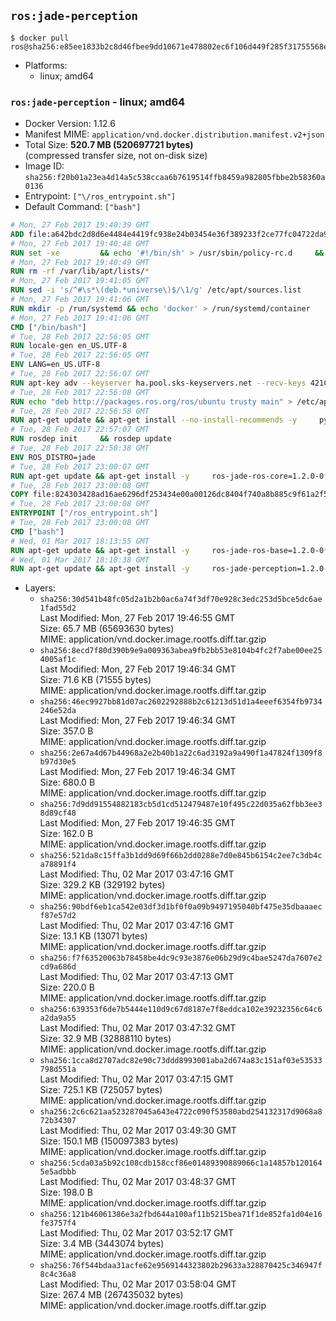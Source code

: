 ## `ros:jade-perception`

```console
$ docker pull ros@sha256:e85ee1833b2c8d46fbee9dd10671e478802ec6f106d449f285f31755568ed2b4
```

-	Platforms:
	-	linux; amd64

### `ros:jade-perception` - linux; amd64

-	Docker Version: 1.12.6
-	Manifest MIME: `application/vnd.docker.distribution.manifest.v2+json`
-	Total Size: **520.7 MB (520697721 bytes)**  
	(compressed transfer size, not on-disk size)
-	Image ID: `sha256:f20b01a23ea4d14a5c538ccaa6b7619514ffb8459a982805fbbe2b58360a0136`
-	Entrypoint: `["\/ros_entrypoint.sh"]`
-	Default Command: `["bash"]`

```dockerfile
# Mon, 27 Feb 2017 19:40:39 GMT
ADD file:a642bdc2d8d6e4484e4419fc938e24b03454e36f389233f2ce77fc04722da900 in / 
# Mon, 27 Feb 2017 19:40:48 GMT
RUN set -xe 		&& echo '#!/bin/sh' > /usr/sbin/policy-rc.d 	&& echo 'exit 101' >> /usr/sbin/policy-rc.d 	&& chmod +x /usr/sbin/policy-rc.d 		&& dpkg-divert --local --rename --add /sbin/initctl 	&& cp -a /usr/sbin/policy-rc.d /sbin/initctl 	&& sed -i 's/^exit.*/exit 0/' /sbin/initctl 		&& echo 'force-unsafe-io' > /etc/dpkg/dpkg.cfg.d/docker-apt-speedup 		&& echo 'DPkg::Post-Invoke { "rm -f /var/cache/apt/archives/*.deb /var/cache/apt/archives/partial/*.deb /var/cache/apt/*.bin || true"; };' > /etc/apt/apt.conf.d/docker-clean 	&& echo 'APT::Update::Post-Invoke { "rm -f /var/cache/apt/archives/*.deb /var/cache/apt/archives/partial/*.deb /var/cache/apt/*.bin || true"; };' >> /etc/apt/apt.conf.d/docker-clean 	&& echo 'Dir::Cache::pkgcache ""; Dir::Cache::srcpkgcache "";' >> /etc/apt/apt.conf.d/docker-clean 		&& echo 'Acquire::Languages "none";' > /etc/apt/apt.conf.d/docker-no-languages 		&& echo 'Acquire::GzipIndexes "true"; Acquire::CompressionTypes::Order:: "gz";' > /etc/apt/apt.conf.d/docker-gzip-indexes 		&& echo 'Apt::AutoRemove::SuggestsImportant "false";' > /etc/apt/apt.conf.d/docker-autoremove-suggests
# Mon, 27 Feb 2017 19:40:49 GMT
RUN rm -rf /var/lib/apt/lists/*
# Mon, 27 Feb 2017 19:41:05 GMT
RUN sed -i 's/^#\s*\(deb.*universe\)$/\1/g' /etc/apt/sources.list
# Mon, 27 Feb 2017 19:41:06 GMT
RUN mkdir -p /run/systemd && echo 'docker' > /run/systemd/container
# Mon, 27 Feb 2017 19:41:06 GMT
CMD ["/bin/bash"]
# Tue, 28 Feb 2017 22:56:05 GMT
RUN locale-gen en_US.UTF-8
# Tue, 28 Feb 2017 22:56:05 GMT
ENV LANG=en_US.UTF-8
# Tue, 28 Feb 2017 22:56:07 GMT
RUN apt-key adv --keyserver ha.pool.sks-keyservers.net --recv-keys 421C365BD9FF1F717815A3895523BAEEB01FA116
# Tue, 28 Feb 2017 22:56:08 GMT
RUN echo "deb http://packages.ros.org/ros/ubuntu trusty main" > /etc/apt/sources.list.d/ros-latest.list
# Tue, 28 Feb 2017 22:56:58 GMT
RUN apt-get update && apt-get install --no-install-recommends -y     python-rosdep     python-rosinstall     python-vcstools     && rm -rf /var/lib/apt/lists/*
# Tue, 28 Feb 2017 22:57:07 GMT
RUN rosdep init     && rosdep update
# Tue, 28 Feb 2017 22:58:38 GMT
ENV ROS_DISTRO=jade
# Tue, 28 Feb 2017 23:00:07 GMT
RUN apt-get update && apt-get install -y     ros-jade-ros-core=1.2.0-0*     && rm -rf /var/lib/apt/lists/*
# Tue, 28 Feb 2017 23:00:08 GMT
COPY file:824303428ad16ae6296df253434e00a00126dc8404f740a8b885c9f61a2f5fcb in / 
# Tue, 28 Feb 2017 23:00:08 GMT
ENTRYPOINT ["/ros_entrypoint.sh"]
# Tue, 28 Feb 2017 23:00:08 GMT
CMD ["bash"]
# Wed, 01 Mar 2017 18:13:55 GMT
RUN apt-get update && apt-get install -y     ros-jade-ros-base=1.2.0-0*     && rm -rf /var/lib/apt/lists/*
# Wed, 01 Mar 2017 18:18:38 GMT
RUN apt-get update && apt-get install -y     ros-jade-perception=1.2.0-0*     && rm -rf /var/lib/apt/lists/*
```

-	Layers:
	-	`sha256:30d541b48fc05d2a1b2b0ac6a74f3df70e928c3edc253d5bce5dc6ae1fad55d2`  
		Last Modified: Mon, 27 Feb 2017 19:46:55 GMT  
		Size: 65.7 MB (65693630 bytes)  
		MIME: application/vnd.docker.image.rootfs.diff.tar.gzip
	-	`sha256:8ecd7f80d390b9e9a009363abea9fb2bb53e8104b4fc2f7abe00ee254005af1c`  
		Last Modified: Mon, 27 Feb 2017 19:46:34 GMT  
		Size: 71.6 KB (71555 bytes)  
		MIME: application/vnd.docker.image.rootfs.diff.tar.gzip
	-	`sha256:46ec9927bb81d07ac2602292888b2c61213d51d1a4eeef6354fb9734246e52da`  
		Last Modified: Mon, 27 Feb 2017 19:46:34 GMT  
		Size: 357.0 B  
		MIME: application/vnd.docker.image.rootfs.diff.tar.gzip
	-	`sha256:2e67a4d67b44968a2e2b40b1a22c6ad3192a9a490f1a47824f1309f8b97d30e5`  
		Last Modified: Mon, 27 Feb 2017 19:46:34 GMT  
		Size: 680.0 B  
		MIME: application/vnd.docker.image.rootfs.diff.tar.gzip
	-	`sha256:7d9dd91554882183cb5d1cd512479487e10f495c22d035a62fbb3ee38d89cf48`  
		Last Modified: Mon, 27 Feb 2017 19:46:35 GMT  
		Size: 162.0 B  
		MIME: application/vnd.docker.image.rootfs.diff.tar.gzip
	-	`sha256:521da8c15ffa3b1dd9d69f66b2dd0288e7d0e845b6154c2ee7c3db4ca78891f4`  
		Last Modified: Thu, 02 Mar 2017 03:47:16 GMT  
		Size: 329.2 KB (329192 bytes)  
		MIME: application/vnd.docker.image.rootfs.diff.tar.gzip
	-	`sha256:90bdf6eb1ca542e03df3d1bf0f0a09b9497195040bf475e35dbaaaecf87e57d2`  
		Last Modified: Thu, 02 Mar 2017 03:47:16 GMT  
		Size: 13.1 KB (13071 bytes)  
		MIME: application/vnd.docker.image.rootfs.diff.tar.gzip
	-	`sha256:f7f63520063b78458be4dc9c93e3876e06b29d9c4bae5247da7607e2cd9a686d`  
		Last Modified: Thu, 02 Mar 2017 03:47:13 GMT  
		Size: 220.0 B  
		MIME: application/vnd.docker.image.rootfs.diff.tar.gzip
	-	`sha256:639353f6de7b5444e110d9c67d8187e7f8eddca102e39232356c64c6a2da9a55`  
		Last Modified: Thu, 02 Mar 2017 03:47:32 GMT  
		Size: 32.9 MB (32888110 bytes)  
		MIME: application/vnd.docker.image.rootfs.diff.tar.gzip
	-	`sha256:1cca8d2707adc82e90c73ddd8993001aba2d674a83c151af03e53533798d551a`  
		Last Modified: Thu, 02 Mar 2017 03:47:15 GMT  
		Size: 725.1 KB (725057 bytes)  
		MIME: application/vnd.docker.image.rootfs.diff.tar.gzip
	-	`sha256:2c6c621aa523287045a643e4722c090f53580abd254132317d9068a872b34307`  
		Last Modified: Thu, 02 Mar 2017 03:49:30 GMT  
		Size: 150.1 MB (150097383 bytes)  
		MIME: application/vnd.docker.image.rootfs.diff.tar.gzip
	-	`sha256:5cda03a5b92c108cdb158ccf86e01489390889066c1a14857b1201645e5adbbb`  
		Last Modified: Thu, 02 Mar 2017 03:48:37 GMT  
		Size: 198.0 B  
		MIME: application/vnd.docker.image.rootfs.diff.tar.gzip
	-	`sha256:121b46061386e3a2fbd644a100af11b5215bea71f1de852fa1d04e16fe3757f4`  
		Last Modified: Thu, 02 Mar 2017 03:52:17 GMT  
		Size: 3.4 MB (3443074 bytes)  
		MIME: application/vnd.docker.image.rootfs.diff.tar.gzip
	-	`sha256:76f544bdaa31acfe62e9569144323802b29633a328870425c346947f8c4c36a8`  
		Last Modified: Thu, 02 Mar 2017 03:58:04 GMT  
		Size: 267.4 MB (267435032 bytes)  
		MIME: application/vnd.docker.image.rootfs.diff.tar.gzip
